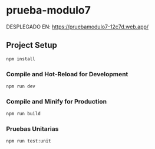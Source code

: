 # prueba-modulo7

DESPLEGADO EN: https://pruebamodulo7-12c7d.web.app/


## Project Setup

```sh
npm install
```

### Compile and Hot-Reload for Development

```sh
npm run dev
```

### Compile and Minify for Production

```sh
npm run build
```

### Pruebas Unitarias

```sh
npm run test:unit
```
